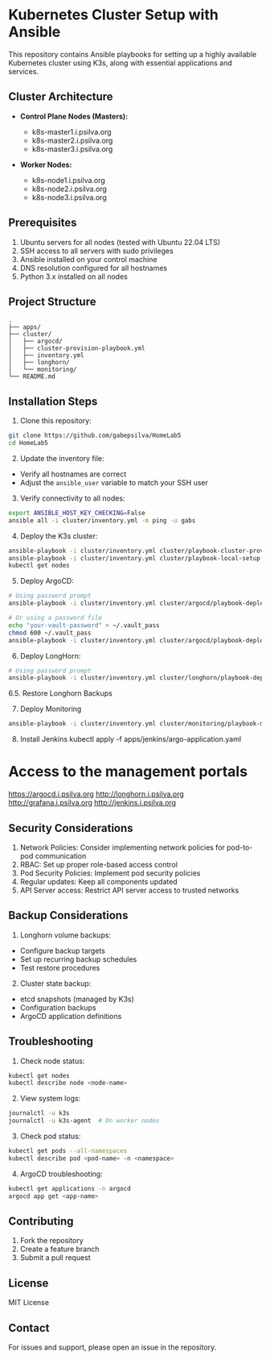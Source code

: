 # Kubernetes Cluster Setup with Ansible

This repository contains Ansible playbooks for setting up a highly available Kubernetes cluster using K3s, along with essential applications and services.

## Cluster Architecture

- **Control Plane Nodes (Masters):**
  - k8s-master1.i.psilva.org
  - k8s-master2.i.psilva.org
  - k8s-master3.i.psilva.org

- **Worker Nodes:**
  - k8s-node1.i.psilva.org
  - k8s-node2.i.psilva.org
  - k8s-node3.i.psilva.org

## Prerequisites

1. Ubuntu servers for all nodes (tested with Ubuntu 22.04 LTS)
2. SSH access to all servers with sudo privileges
3. Ansible installed on your control machine
4. DNS resolution configured for all hostnames
5. Python 3.x installed on all nodes

## Project Structure

```
.
├── apps/
├── cluster/
│   ├── argocd/
│   ├── cluster-provision-playbook.yml
│   ├── inventory.yml
│   ├── longhorn/
│   └── monitoring/
└── README.md
```

## Installation Steps

1. Clone this repository:
```bash
git clone https://github.com/gabepsilva/HomeLab5
cd HomeLab5
```

2. Update the inventory file:
- Verify all hostnames are correct
- Adjust the `ansible_user` variable to match your SSH user

3. Verify connectivity to all nodes:
```bash
export ANSIBLE_HOST_KEY_CHECKING=False
ansible all -i cluster/inventory.yml -m ping -u gabs
```

4. Deploy the K3s cluster:
```bash
ansible-playbook -i cluster/inventory.yml cluster/playbook-cluster-provision.yml
ansible-playbook -i cluster/inventory.yml cluster/playbook-local-setup.yml
kubectl get nodes
```

5. Deploy ArgoCD:
```bash
# Using password prompt
ansible-playbook -i cluster/inventory.yml cluster/argocd/playbook-deploy-argocd.yml --ask-vault-pass

# Or using a password file
echo "your-vault-password" > ~/.vault_pass
chmod 600 ~/.vault_pass
ansible-playbook -i cluster/inventory.yml cluster/argocd/playbook-deploy-argocd.yml --vault-password-file ~/.vault_pass
```
6. Deploy LongHorn:
```bash
# Using password prompt
ansible-playbook -i cluster/inventory.yml cluster/longhorn/playbook-deploy-longhorn.yml
```

6.5. Restore Longhorn Backups

7. Deploy Monitoring
```bash
ansible-playbook -i cluster/inventory.yml cluster/monitoring/playbook-monitoring-stack.yml --vault-password-file ~/.vault_pass
```

8. Install Jenkins
kubectl apply -f apps/jenkins/argo-application.yaml 



# Access to the management portals

https://argocd.i.psilva.org
http://longhorn.i.psilva.org
http://grafana.i.psilva.org
http://jenkins.i.psilva.org


## Security Considerations

1. Network Policies: Consider implementing network policies for pod-to-pod communication
2. RBAC: Set up proper role-based access control
3. Pod Security Policies: Implement pod security policies
4. Regular updates: Keep all components updated
5. API Server access: Restrict API server access to trusted networks

## Backup Considerations

1. Longhorn volume backups:
- Configure backup targets
- Set up recurring backup schedules
- Test restore procedures

2. Cluster state backup:
- etcd snapshots (managed by K3s)
- Configuration backups
- ArgoCD application definitions

## Troubleshooting

1. Check node status:
```bash
kubectl get nodes
kubectl describe node <node-name>
```

2. View system logs:
```bash
journalctl -u k3s
journalctl -u k3s-agent  # On worker nodes
```

3. Check pod status:
```bash
kubectl get pods --all-namespaces
kubectl describe pod <pod-name> -n <namespace>
```

4. ArgoCD troubleshooting:
```bash
kubectl get applications -n argocd
argocd app get <app-name>
```

## Contributing

1. Fork the repository
2. Create a feature branch
3. Submit a pull request

## License

MIT License

## Contact

For issues and support, please open an issue in the repository.